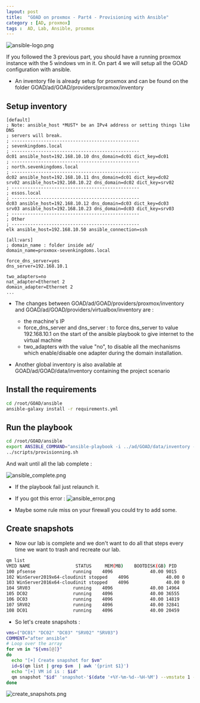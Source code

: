 ```yaml
---
layout: post
title:  "GOAD on proxmox - Part4 - Provisioning with Ansible"
category : [AD, proxmox]
tags :  AD, Lab, Ansible, proxmox
---
```


![ansible-logo.png](/assets/blog/proxmox/ansible-logo.png)

If you followed the 3 previous part, you should have a running proxmox instance with the 5 windows vm in it.
On part 4 we will setup all the GOAD configuration with ansible.

- An inventory file is already setup for proxmox and can be found on the folder GOAD/ad/GOAD/providers/proxmox/inventory

## Setup inventory

```
[default]                                                 
; Note: ansible_host *MUST* be an IPv4 address or setting things like DNS
; servers will break.                
; ------------------------------------------------  
; sevenkingdoms.local
; ------------------------------------------------
dc01 ansible_host=192.168.10.10 dns_domain=dc01 dict_key=dc01
; ------------------------------------------------
; north.sevenkingdoms.local
; ------------------------------------------------
dc02 ansible_host=192.168.10.11 dns_domain=dc01 dict_key=dc02       
srv02 ansible_host=192.168.10.22 dns_domain=dc02 dict_key=srv02
; ------------------------------------------------           
; essos.local
; ------------------------------------------------
dc03 ansible_host=192.168.10.12 dns_domain=dc03 dict_key=dc03
srv03 ansible_host=192.168.10.23 dns_domain=dc03 dict_key=srv03
; ------------------------------------------------                  
; Other                                                  
; ------------------------------------------------
elk ansible_host=192.168.10.50 ansible_connection=ssh
                                                                    
[all:vars]
; domain_name : folder inside ad/
domain_name=proxmox-sevenkingdoms.local                    
                                                                    
force_dns_server=yes
dns_server=192.168.10.1                                             
                                                                    
two_adapters=no
nat_adapter=Ethernet 2
domain_adapter=Ethernet 2
...
```

- The changes between GOAD/ad/GOAD/providers/proxmox/inventory and GOAD/ad/GOAD/providers/virtualbox/inventory are :
  - the machine's IP
  - force_dns_server and dns_server : to force dns_server to value 192.168.10.1 on the start of the ansible playbook to give internet to the virtual machine
  - two_adapters with the value "no", to disable all the mechanisms which enable/disable one adapter during the domain installation.

- Another global inventory is also available at GOAD/ad/GOAD/data/inventory containing the project scenario

## Install the requirements

```bash
cd /root/GOAD/ansible
ansible-galaxy install -r requirements.yml
```

## Run the playbook

```bash
cd /root/GOAD/ansible
export ANSIBLE_COMMAND="ansible-playbook -i ../ad/GOAD/data/inventory -i ../ad/GOAD/providers/proxmox/inventory"
../scripts/provisionning.sh
```

And wait until all the lab complete :

![ansible_complete.png](/assets/blog/proxmox/ansible_complete.png)

- If the playbook fail just relaunch it.

- If you got this error : 
![ansible_error.png](/assets/blog/proxmox/ansible_error.png)

- Maybe some rule miss on your firewall you could try to add some.


## Create snapshots

- Now our lab is complete and we don't want to do all that steps every time we want to trash and recreate our lab.

```bash
qm list
VMID NAME                 STATUS     MEM(MB)    BOOTDISK(GB) PID       
100 pfsense              running    4096              40.00 9015      
102 WinServer2019x64-cloudinit stopped    4096              40.00 0         
103 WinServer2016x64-cloudinit stopped    4096              40.00 0         
104 SRV03                running    4096              40.00 14964     
105 DC02                 running    4096              40.00 36555     
106 DC03                 running    4096              40.00 14819     
107 SRV02                running    4096              40.00 32841     
108 DC01                 running    4096              40.00 20459     
```

- So let's create snapshots :

```bash
vms=("DC01" "DC02" "DC03" "SRV02" "SRV03")
COMMENT="after ansible"
# Loop over the array
for vm in "${vms[@]}"
do
  echo "[+] Create snapshot for $vm"
  id=$(qm list | grep $vm  | awk '{print $1}')
  echo "[+] VM id is : $id"
  qm snapshot "$id" 'snapshot-'$(date '+%Y-%m-%d--%H-%M') --vmstate 1 --description "$COMMENT"
done
```

![create_snapshots.png](/assets/blog/proxmox/create_snapshots.png)
